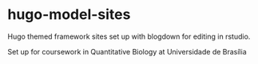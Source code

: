 # hugo-model-sites
Hugo themed framework sites set up with blogdown for editing in rstudio.

Set up for coursework in Quantitative Biology at Universidade de Brasília
